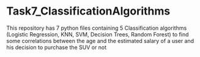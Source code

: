 # Task7_ClassificationAlgorithms
This repository has 7 python files containing 5 Classification algorithms (Logistic Regression, KNN, SVM, Decision Trees, Random Forest) to find some correlations between the age and the estimated salary of a user and his decision to purchase the SUV or not
